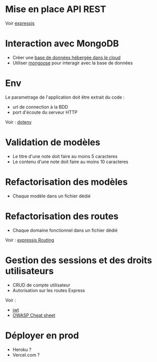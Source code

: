 # Mise en place API REST

Voir [expressjs](https://expressjs.com/)

# Interaction avec MongoDB

- Créer une [base de données hébergée dans le cloud](https://cloud.mongodb.com)
- Utiliser [mongoose](https://mongoosejs.com/) pour interagir avec la base de données

# Env
Le parametrage de l'application doit être extrait du code :

  - url de connection à la BDD
  - port d'écoute du serveur HTTP

Voir : [dotenv](https://www.npmjs.com/package/dotenv)

# Validation de modèles

 - Le titre d'une note doit faire au moins 5 caracteres
 - Le contenu d'une note doit faire au moins 10 caracteres

# Refactorisation des modèles

 - Chaque modèle dans un fichier dédié

# Refactorisation des routes

- Chaque domaine fonctionnel dans un fichier dédié

Voir : [expressjs Routing](https://expressjs.com/en/guide/routing.html)

# Gestion des sessions et des droits utilisateurs

 - CRUD de compte utilisateur
 - Autorisation sur les routes Express

 Voir : 
  - [jwt](https://stackabuse.com/authentication-and-authorization-with-jwts-in-express-js/)
  - [OWASP Cheat sheet](https://cheatsheetseries.owasp.org/cheatsheets/REST_Security_Cheat_Sheet.html#jwt)

# Déployer en prod
- Heroku ?
- Vercel.com ?